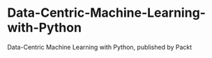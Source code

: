 # Data-Centric-Machine-Learning-with-Python
Data-Centric Machine Learning with Python, published by Packt
